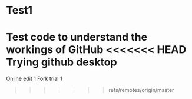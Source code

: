 # Test1
Test code to understand the workings of GitHub
<<<<<<< HEAD
Trying github desktop
=======
Online edit 1
Fork trial 1
>>>>>>> refs/remotes/origin/master
